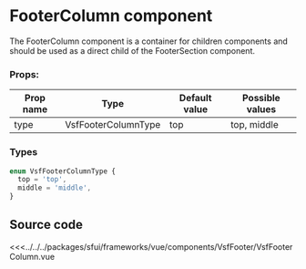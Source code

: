 
# FooterColumn component

The FooterColumn component is a container for children components and should be used as a direct child of the FooterSection component. 

###  Props:
| Prop name | Type      | Default value | Possible values   |
|-----------|-----------| ------------- |-------------------|
| type      | VsfFooterColumnType    |     top        | top, middle |                                        |
### Types

```ts
enum VsfFooterColumnType {
  top = 'top',
  middle = 'middle',
}
```

## Source code
<<<../../../packages/sfui/frameworks/vue/components/VsfFooter/VsfFooterColumn.vue

